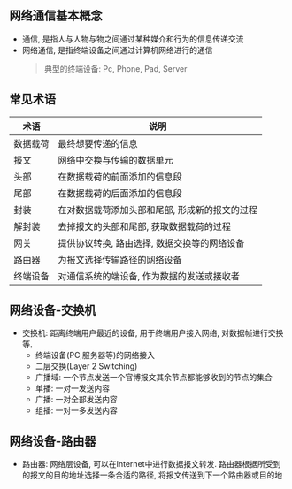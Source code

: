 ## 网络通信基本概念

* 通信, 是指人与人物与物之间通过某种媒介和行为的信息传递交流
* 网络通信, 是指终端设备之间通过计算机网络进行的通信
  > 典型的终端设备: Pc, Phone, Pad, Server

## 常见术语

| 术语   | 说明                       |
| --- | ----------------------- |
| 数据载荷 | 最终想要传递的信息                |
| 报文   | 网络中交换与传输的数据单元            |
| 头部   | 在数据载荷的前面添加的信息段           |
| 尾部   | 在数据载荷的后面添加的信息段           |
| 封装   | 在对数据载荷添加头部和尾部, 形成新的报文的过程 |
| 解封装  | 去掉报文的头部和尾部, 获取数据载荷的过程    |
| 网关   | 提供协议转换, 路由选择, 数据交换等的网络设备 |
| 路由器  | 为报文选择传输路径的网络设备           |
| 终端设备 | 对通信系统的端设备, 作为数据的发送或接收者   |

## 网络设备-交换机

* 交换机: 距离终端用户最近的设备, 用于终端用户接入网络, 对数据帧进行交换等. 
 	- 终端设备(PC,服务器等)的网络接入
 	- 二层交换(Layer 2 Switching)
 	- 广播域: 一个节点发送一个官博报文其余节点都能够收到的节点的集合
 	- 单播: 一对一发送内容
 	- 广播: 一对全部发送内容
 	- 组播: 一对一多发送内容

## 网络设备-路由器

* 路由器: 网络层设备, 可以在Internet中进行数据报文转发. 路由器根据所受到的报文的目的地址选择一条合适的路径, 将报文传送到下一个路由器或目的地

